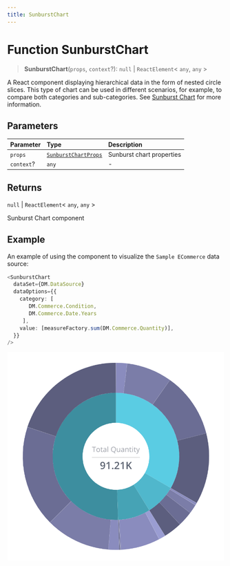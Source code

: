 ```yaml
---
title: SunburstChart
---
```


# Function SunburstChart

> **SunburstChart**(`props`, `context`?): `null` \| `ReactElement`\< `any`, `any` \>

A React component displaying hierarchical data in the form of nested circle slices.
This type of chart can be used in different scenarios, for example, to compare both categories and sub-categories.
See [Sunburst Chart](https://docs.sisense.com/main/SisenseLinux/sunburst-widget.htm) for more information.

## Parameters

| Parameter | Type | Description |
| :------ | :------ | :------ |
| `props` | [`SunburstChartProps`](../interfaces/interface.SunburstChartProps.md) | Sunburst chart properties |
| `context`? | `any` | - |

## Returns

`null` \| `ReactElement`\< `any`, `any` \>

Sunburst Chart component

## Example

An example of using the component to visualize the `Sample ECommerce` data source:
```ts
<SunburstChart
  dataSet={DM.DataSource}
  dataOptions={{
    category: [
       DM.Commerce.Сondition,
       DM.Commerce.Date.Years
     ],
    value: [measureFactory.sum(DM.Commerce.Quantity)],
  }}
/>
```

<img src="../../../img/sunburst-chart-example-1.png" width="600px" />
